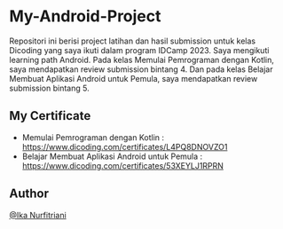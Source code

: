 # My-Android-Project
Repositori ini berisi project latihan dan hasil submission untuk kelas Dicoding yang saya ikuti dalam program IDCamp 2023. Saya mengikuti learning path Android. Pada kelas Memulai Pemrograman dengan Kotlin, saya mendapatkan review submission bintang 4. Dan pada kelas Belajar Membuat Aplikasi Android untuk Pemula, saya mendapatkan review submission bintang 5.

## My Certificate
- Memulai Pemrograman dengan Kotlin : https://www.dicoding.com/certificates/L4PQ8DNOVZO1
- Belajar Membuat Aplikasi Android untuk Pemula : https://www.dicoding.com/certificates/53XEYLJ1RPRN

## Author
[@Ika Nurfitriani](https://github.com/ikanurfitriani)